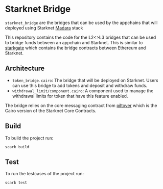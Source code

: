 # Starknet Bridge
`starknet_bridge` are the bridges that can be used by the appchains that will deployed using Starknet [Madara](https://github.com/keep-starknet-strange/madara) stack

This repository contains the code for the L2<>L3 bridges that can be used to bridge funds between an appchain and Starknet. This is similar to [starkgate](https://github.com/starknet-io/starkgate-contracts) which contains the bridge contracts between Ethereum and Starknet.

## Architecture
- `token_bridge.cairo`: The bridge that will be deployed on Starknet. Users can use this bridge to add tokens and deposit and withdraw funds.
- `withdrawal_limit/component.cairo`: A component used to manage the withdrawal limits for token that have this feature enabled.

The bridge relies on the core messaging contract from [piltover](https://github.com/keep-starknet-strange/piltover) which is the Cairo version of the Starknet Core Contracts.

## Build
To build the project run: 
```shell
scarb build
```

## Test
To run the testcases of the project run: 
```shell
scarb test
```
